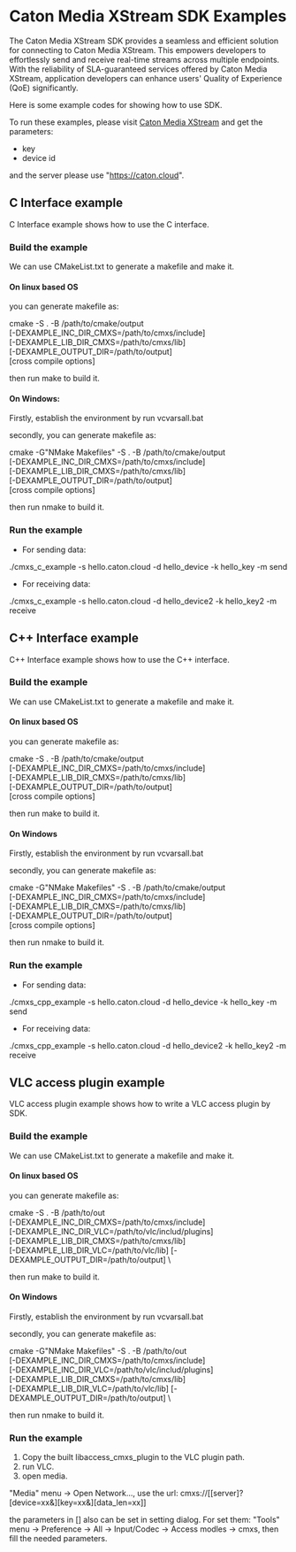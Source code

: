 # Caton Media XStream SDK Examples

The Caton Media XStream SDK provides a seamless and efficient solution for connecting to Caton Media XStream. This empowers developers to effortlessly send and receive real-time streams across multiple endpoints. With the reliability of SLA-guaranteed services offered by Caton Media XStream, application developers can enhance users' Quality of Experience (QoE) significantly.

Here is some example codes for showing how to use SDK.

To run these examples, please visit <a href="https://caton.cloud/console/xstream">Caton Media XStream</a> and get the parameters:

- key
- device id

and the server please use "https://caton.cloud".


## C Interface example

C Interface example shows how to use the C interface.

### Build the example

We can use CMakeList.txt to generate a makefile and make it.

#### On linux based OS

you can generate makefile as:

 cmake -S . -B /path/to/cmake/output \
    [-DEXAMPLE_INC_DIR_CMXS=/path/to/cmxs/include] \
    [-DEXAMPLE_LIB_DIR_CMXS=/path/to/cmxs/lib] \
    [-DEXAMPLE_OUTPUT_DIR=/path/to/output] \
    [cross compile options]

 then run make to build it.


#### On Windows:


 Firstly, establish the environment by run vcvarsall.bat
 
 secondly, you can generate makefile as:

 cmake -G"NMake Makefiles" -S . -B /path/to/cmake/output \
    [-DEXAMPLE_INC_DIR_CMXS=/path/to/cmxs/include] \
    [-DEXAMPLE_LIB_DIR_CMXS=/path/to/cmxs/lib] \
    [-DEXAMPLE_OUTPUT_DIR=/path/to/output] \
    [cross compile options]

then run nmake to build it.

### Run the example

 * For sending data:

  ./cmxs_c_example -s hello.caton.cloud -d hello_device -k hello_key -m send

 * For receiving data:

  ./cmxs_c_example -s hello.caton.cloud -d hello_device2 -k hello_key2 -m receive


## C++ Interface example

C++ Interface example shows how to use the C++ interface.

### Build the example

We can use CMakeList.txt to generate a makefile and make it.

#### On linux based OS

you can generate makefile as:

 cmake -S . -B /path/to/cmake/output \
    [-DEXAMPLE_INC_DIR_CMXS=/path/to/cmxs/include] \
    [-DEXAMPLE_LIB_DIR_CMXS=/path/to/cmxs/lib] \
    [-DEXAMPLE_OUTPUT_DIR=/path/to/output] \
    [cross compile options]

 then run make to build it.

#### On Windows

Firstly, establish the environment by run vcvarsall.bat
 
secondly, you can generate makefile as:

 cmake -G"NMake Makefiles" -S . -B /path/to/cmake/output \
    [-DEXAMPLE_INC_DIR_CMXS=/path/to/cmxs/include] \
    [-DEXAMPLE_LIB_DIR_CMXS=/path/to/cmxs/lib] \
    [-DEXAMPLE_OUTPUT_DIR=/path/to/output] \
    [cross compile options]

then run nmake to build it.

### Run the example

 * For sending data:

  ./cmxs_cpp_example -s hello.caton.cloud -d hello_device -k hello_key -m send

 * For receiving data:

  ./cmxs_cpp_example -s hello.caton.cloud -d hello_device2 -k hello_key2 -m receive



## VLC access plugin example

VLC access plugin example shows how to write a VLC access plugin by SDK.

### Build the example

We can use CMakeList.txt to generate a makefile and make it.

#### On linux based OS

you can generate makefile as:

 cmake -S . -B /path/to/out \
    [-DEXAMPLE_INC_DIR_CMXS=/path/to/cmxs/include] \
    [-DEXAMPLE_INC_DIR_VLC=/path/to/vlc/includ/plugins] \
    [-DEXAMPLE_LIB_DIR_CMXS=/path/to/cmxs/lib] \
    [-DEXAMPLE_LIB_DIR_VLC=/path/to/vlc/lib]
    [-DEXAMPLE_OUTPUT_DIR=/path/to/output] \


 then run make to build it.

#### On Windows

Firstly, establish the environment by run vcvarsall.bat
 
secondly, you can generate makefile as:

 cmake -G"NMake Makefiles" -S . -B /path/to/out \
    [-DEXAMPLE_INC_DIR_CMXS=/path/to/cmxs/include] \
    [-DEXAMPLE_INC_DIR_VLC=/path/to/vlc/includ/plugins] \
    [-DEXAMPLE_LIB_DIR_CMXS=/path/to/cmxs/lib] \
    [-DEXAMPLE_LIB_DIR_VLC=/path/to/vlc/lib]
    [-DEXAMPLE_OUTPUT_DIR=/path/to/output] \

then run nmake to build it.

### Run the example



1. Copy the built libaccess_cmxs_plugin to the VLC plugin path.
2. run VLC.
3. open media.

"Media" menu -> Open Network..., use the url: cmxs://[[server]?[device=xx&][key=xx&][data_len=xx]]

the parameters in [] also can be set in setting dialog. For set them: "Tools" menu -> Preference -> All -> Input/Codec -> Access modles -> cmxs, then fill the needed parameters.





